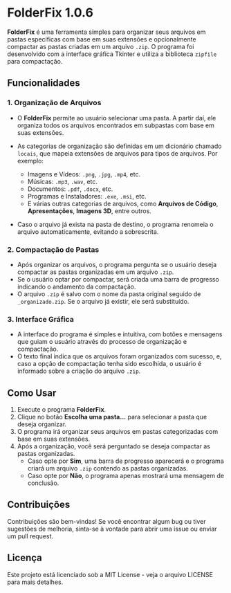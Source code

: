 
# FolderFix 1.0.6

**FolderFix** é uma ferramenta simples para organizar seus arquivos em pastas específicas com base em suas extensões e opcionalmente compactar as pastas criadas em um arquivo `.zip`. O programa foi desenvolvido com a interface gráfica Tkinter e utiliza a biblioteca `zipfile` para compactação.

## Funcionalidades

### 1. Organização de Arquivos
- O **FolderFix** permite ao usuário selecionar uma pasta. A partir daí, ele organiza todos os arquivos encontrados em subpastas com base em suas extensões.
- As categorias de organização são definidas em um dicionário chamado `locais`, que mapeia extensões de arquivos para tipos de arquivos. Por exemplo:
  - Imagens e Vídeos: `.png`, `.jpg`, `.mp4`, etc.
  - Músicas: `.mp3`, `.wav`, etc.
  - Documentos: `.pdf`, `.docx`, etc.
  - Programas e Instaladores: `.exe`, `.msi`, etc.
  - E várias outras categorias de arquivos, como **Arquivos de Código**, **Apresentações**, **Imagens 3D**, entre outros.
  
- Caso o arquivo já exista na pasta de destino, o programa renomeia o arquivo automaticamente, evitando a sobrescrita.

### 2. Compactação de Pastas
- Após organizar os arquivos, o programa pergunta se o usuário deseja compactar as pastas organizadas em um arquivo `.zip`.
- Se o usuário optar por compactar, será criada uma barra de progresso indicando o andamento da compactação.
- O arquivo `.zip` é salvo com o nome da pasta original seguido de `_organizado.zip`. Se o arquivo já existir, ele será substituído.

### 3. Interface Gráfica
- A interface do programa é simples e intuitiva, com botões e mensagens que guiam o usuário através do processo de organização e compactação.
- O texto final indica que os arquivos foram organizados com sucesso, e, caso a opção de compactação tenha sido escolhida, o usuário é informado sobre a criação do arquivo `.zip`.

## Como Usar
1. Execute o programa **FolderFix**.
2. Clique no botão **Escolha uma pasta...** para selecionar a pasta que deseja organizar.
3. O programa irá organizar seus arquivos em pastas categorizadas com base em suas extensões.
4. Após a organização, você será perguntado se deseja compactar as pastas organizadas.
   - Caso opte por **Sim**, uma barra de progresso aparecerá e o programa criará um arquivo `.zip` contendo as pastas organizadas.
   - Caso opte por **Não**, o programa apenas mostrará uma mensagem de conclusão.

## Contribuições
Contribuições são bem-vindas! Se você encontrar algum bug ou tiver sugestões de melhoria, sinta-se à vontade para abrir uma issue ou enviar um pull request.

## Licença
Este projeto está licenciado sob a MIT License - veja o arquivo LICENSE para mais detalhes.

